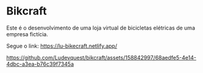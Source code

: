 # Bikcraft
Este é o desenvolvimento de uma loja virtual de bicicletas elétricas de uma empresa fictícia.

Segue o link:
https://lu-bikecraft.netlify.app/ <br>



https://github.com/Ludevquest/bikcraft/assets/158842997/68aedfe5-4e14-4dbc-a3ea-b76c39f7345a


